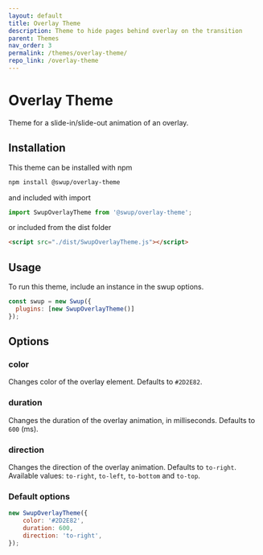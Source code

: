 ```yaml
---
layout: default
title: Overlay Theme
description: Theme to hide pages behind overlay on the transition
parent: Themes
nav_order: 3
permalink: /themes/overlay-theme/
repo_link: /overlay-theme
---
```


# Overlay Theme

Theme for a slide-in/slide-out animation of an overlay.

## Installation

This theme can be installed with npm

```bash
npm install @swup/overlay-theme
```

and included with import

```javascript
import SwupOverlayTheme from '@swup/overlay-theme';
```

or included from the dist folder

```html
<script src="./dist/SwupOverlayTheme.js"></script>
```

## Usage

To run this theme, include an instance in the swup options.

```javascript
const swup = new Swup({
  plugins: [new SwupOverlayTheme()]
});
```

## Options

### color

Changes color of the overlay element.
Defaults to `#2D2E82`.

### duration

Changes the duration of the overlay animation, in milliseconds.
Defaults to `600` (ms).

### direction

Changes the direction of the overlay animation.
Defaults to `to-right`. Available values: `to-right`, `to-left`, `to-bottom` and `to-top`.

### Default options

```javascript
new SwupOverlayTheme({
    color: '#2D2E82',
    duration: 600,
    direction: 'to-right',
});
```
